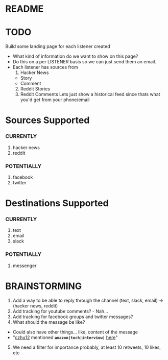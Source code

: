 # README
# TODO
Build some landing page for each listener created
- What kind of information do we want to show on this page?
- Do this on a per LISTENER basis so we can just send them an email.
- Each listener has sources from
  1. Hacker News
    - Story
    - Comment
  2. Reddit Stories
  3. Reddit Comments
  Lets just show a historical feed since thats what you'd get from your phone/email

# Sources Supported
### CURRENTLY
1. hacker news
2. reddit
### POTENTIALLY
1. facebook
2. twitter

# Destinations Supported
### CURRENTLY
1. text
2. email
3. slack
### POTENTIALLY
1. messenger

# BRAINSTORMING
1. Add a way to be able to reply through the channel (text, slack, email) -> (hacker news, reddit)
2. Add tracking for youtube comments? - Nah...
3. Add tracking for facebook groups and twitter messages?
4. What should the message be like?
  - Could also have other things... like, content of the message
  - "[czhu12](https://news.ycombinator.com/user?id=czhu12) mentioned **`amazon|tech|interview|`** [here](https://news.ycombinator.com/item?id=17531916)"
5. We need a filter for importance probably, at least 10 retweets, 10 likes, etc
